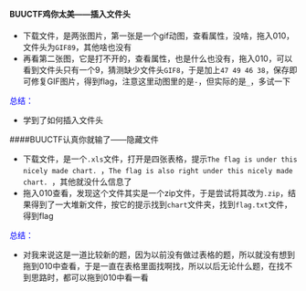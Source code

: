 #### BUUCTF鸡你太美——插入文件头

* 下载文件，是两张图片，第一张是一个gif动图，查看属性，没啥，拖入010，文件头为`GIF89`，其他啥也没有
* 再看第二张图，它是打不开的，查看属性，也是什么也没有，拖入010，可以看到文件头只有一个9，猜测缺少文件头`GIF8`，于是加上`47 49 46 38`，保存即可修复GIF图片，得到flag，注意这里动图里的是`-`，但实际的是`_`，多试一下



<font color=blue>总结：</font>

* 学到了如何插入文件头





####BUUCTF认真你就输了——隐藏文件

* 下载文件，是一个`.xls`文件，打开是四张表格，提示`The flag is under this nicely made chart. `，`The flag is also right under this nicely made chart. `，其他就没什么信息了
* 拖入010查看，发现这个文件其实是一个zip文件，于是尝试将其改为`.zip`，结果得到了一大堆新文件，按它的提示找到`chart`文件夹，找到`flag.txt`文件，得到flag



<font color=blue>总结：</font>

* 对我来说这是一道比较新的题，因为以前没有做过表格的题，所以就没有想到拖到010中查看，于是一直在表格里面找啊找，所以以后无论什么题，在找不到思路时，都可以拖到010中看一看


